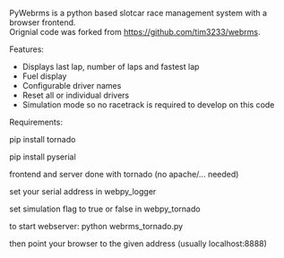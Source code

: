 PyWebrms is a python based slotcar race management system with a browser frontend.  
Orignial code was forked from https://github.com/tim3233/webrms.

Features:

- Displays last lap, number of laps and fastest lap
- Fuel display
- Configurable driver names
- Reset all or individual drivers
- Simulation mode so no racetrack is required to develop on this code


Requirements:

pip install tornado

pip install pyserial

frontend and server done with tornado (no apache/... needed)

set your serial address in webpy_logger

set simulation flag to true or false in webpy_tornado

to start webserver: python webrms_tornado.py

then point your browser to the given address
(usually localhost:8888)

